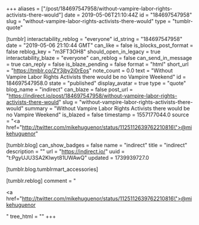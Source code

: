 +++
aliases = ["/post/184697547958/without-vampire-labor-rights-activists-there-would"]
date = 2019-05-06T21:10:44Z
id = "184697547958"
slug = "without-vampire-labor-rights-activists-there-would"
type = "tumblr-quote"

[tumblr]
interactability_reblog = "everyone"
id_string = "184697547958"
date = "2019-05-06 21:10:44 GMT"
can_like = false
is_blocks_post_format = false
reblog_key = "m3FT3OH8"
should_open_in_legacy = true
interactability_blaze = "everyone"
can_reblog = false
can_send_in_message = true
can_reply = false
is_blaze_pending = false
format = "html"
short_url = "https://tmblr.co/ZY3jby2i0rEos"
note_count = 0.0
text = "Without Vampire Labor Rights Activists there would be no Vampire Weekend"
id = 184697547958.0
state = "published"
display_avatar = true
type = "quote"
blog_name = "indirect"
can_blaze = false
post_url = "https://indirect.io/post/184697547958/without-vampire-labor-rights-activists-there-would"
slug = "without-vampire-labor-rights-activists-there-would"
summary = "Without Vampire Labor Rights Activists there would be no Vampire Weekend"
is_blazed = false
timestamp = 1557177044.0
source = "<a href=\"http://twitter.com/mikehuguenor/status/1125112639762210816\">@mikehuguenor</a>"

[tumblr.blog]
can_show_badges = false
name = "indirect"
title = "indirect"
description = ""
url = "https://indirect.io/"
uuid = "t:PgyUJU3SA2Klwyt81UWAwQ"
updated = 1739939727.0

[tumblr.blog.tumblrmart_accessories]

[tumblr.reblog]
comment = "<p><a href=\"http://twitter.com/mikehuguenor/status/1125112639762210816\">@mikehuguenor</a></p>"
tree_html = ""
+++
